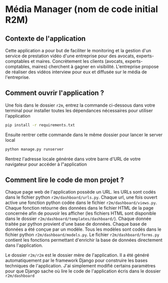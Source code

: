 # Média Manager (nom de code initial R2M)

## Contexte de l'application

Cette application a pour but de faciliter le monitoring et la gestion d'un service de prestation vidéo d'une entreprise pour des avocats, experts-comptables et maires. Concrètement les clients (avocats, experts-comptables, maires) cherchent à gagner en visibilité. L'entreprise propose de réaliser des vidéos interview pour eux et diffusée sur le média de l'entreprise.

## Comment ouvrir l'application ?

Une fois dans le dossier ```r2m```, entrez la commande ci-dessous dans votre terminal pour installer toutes les dépendances nécessaires pour utiliser l'application
```bash
pip install -r requirements.txt
```
Ensuite rentrer cette commande dans le même dossier pour lancer le server local
```bash
python manage.py runserver
```
Rentrez l'adresse locale générée dans votre barre d'URL de votre navigateur pour accéder à l"application

## Comment lire le code de mon projet ?

Chaque page web de l'application possède un URL. les URLs sont codés dans le fichier python ```r2m/dashboard/urls.py```. Chaque url, une fois ouvert active une fonction python codée dans le fichier ```r2m/dashboard/views.py```. Chaque fonction retourne des données dans le fichier HTML de la page concernée afin de pouvoir les afficher (les fichiers HTML sont disponible dans le dossier ```r2m/dashboard/templates/dashboard/```). Chaque donnée traitée par python provient d'une base de données. Chaque base de données a été conçue par un modèle. Tous les modèles sont codés dans le fichier python ```r2m/dashboard/models.py```. Le fichier ```r2m/dashboard/forms.py``` contient les fonctions permettant d'enrichir la base de données directement dans l'application.

Le dossier ```r2m/r2m``` est le dossier mère de l'application. Il a été généré automatiquement par le framework Django pour construire les bases techniques de l'application. J'ai simplement modifié certains paramètres pour que Django sache où lire le code de l'application écris dans le dossier ```r2m/dashboard```


